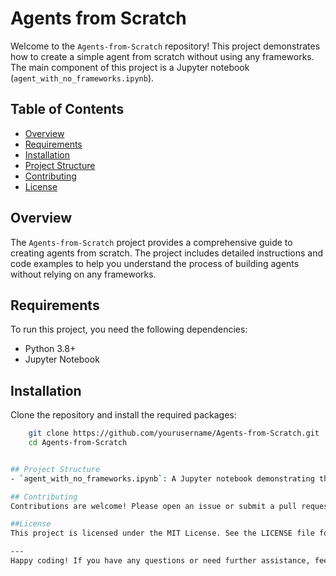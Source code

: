 # Agents from Scratch

Welcome to the `Agents-from-Scratch` repository! This project demonstrates how to create a simple agent from scratch without using any frameworks. The main component of this project is a Jupyter notebook (`agent_with_no_frameworks.ipynb`).

## Table of Contents

- [Overview](#overview)
- [Requirements](#requirements)
- [Installation](#installation)
- [Project Structure](#project-structure)
- [Contributing](#contributing)
- [License](#license)

## Overview

The `Agents-from-Scratch` project provides a comprehensive guide to creating agents from scratch. The project includes detailed instructions and code examples to help you understand the process of building agents without relying on any frameworks.

## Requirements

To run this project, you need the following dependencies:

- Python 3.8+
- Jupyter Notebook

## Installation

Clone the repository and install the required packages:

```bash
    git clone https://github.com/yourusername/Agents-from-Scratch.git
    cd Agents-from-Scratch


## Project Structure
- `agent_with_no_frameworks.ipynb`: A Jupyter notebook demonstrating the creation of an agent from scratch without using any frameworks.

## Contributing
Contributions are welcome! Please open an issue or submit a pull request for any improvements, bug fixes, or suggestions.

##License
This project is licensed under the MIT License. See the LICENSE file for details.

---
Happy coding! If you have any questions or need further assistance, feel free to open an issue.



